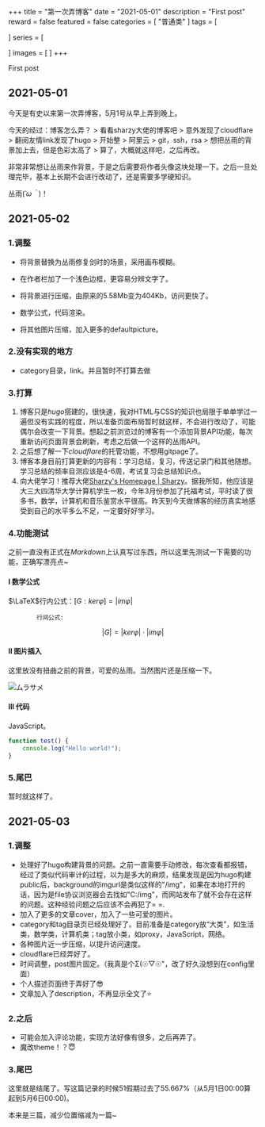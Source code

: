 +++
title = "第一次弄博客"
date = "2021-05-01"
description = "First post"
reward = false
featured = false
categories = [
  "普通类"
]
tags = [

]
series = [

]
images = [
]
+++



First post

<!--more-->

## 2021-05-01

今天是有史以来第一次弄博客，5月1号从早上弄到晚上。

今天的经过：博客怎么弄？ >  看看sharzy大佬的博客吧  >  意外发现了cloudflare  >  翻阅友情link发现了hugo  >  开始整  >  阿里云  >  git，ssh，rsa   >  想把丛雨的背景加上去，但是色彩太高了  >  算了，大概就这样吧，之后再改。

非常非常想让丛雨来作背景，于是之后需要将作者头像这块处理一下。之后一旦处理完毕，基本上长期不会进行改动了，还是需要多学硬知识。

丛雨(*´ω｀*)！



## 2021-05-02

### 1.调整

- 将背景替换为丛雨修复剑时的场景，采用画布模糊。

- 在作者栏加了一个浅色边框，更容易分辨文字了。

- 将背景进行压缩，由原来的5.58Mb变为404Kb，访问更快了。

- 数学公式，代码渲染。

- 将其他图片压缩，加入更多的defaultpicture。

  

### 2.没有实现的地方

- category目录，link。并且暂时不打算去做



### 3.打算

1. 博客只是$hugo$搭建的，很快速，我对HTML与CSS的知识也局限于单单学过一遍但没有实践的程度，所以准备页面布局暂时就这样，不会进行改动了，可能偶尔会改变一下背景。想起之前浏览过的博客有一个添加背景API功能，每次重新访问页面背景会刷新，考虑之后做一个这样的丛雨API。
2. 之后想了解一下$cloudflare$的托管功能，不想用gitpage了。
3. 博客本身目前打算更新的内容有：学习总结，复习，传送记录门和其他随想。学习总结的频率目测应该是4-6周，考试复习会总结知识点。
4. 向大佬学习！推荐大佬[Sharzy's Homepage | Sharzy](https://sharzy.in/)。据我所知，他应该是大三大四清华大学计算机学生一枚，今年3月份参加了托福考试，平时读了很多书，数学，计算机和音乐鉴赏水平很高。昨天到今天做博客的经历真实地感受到自己的水平多么不足，一定要好好学习。



### 4.功能测试

之前一直没有正式在$Markdown$上认真写过东西，所以这里先测试一下需要的功能，正确写漂亮点~

#### I 数学公式

$\LaTeX$行内公式：$\left [ G : ker \varphi \right ] = \left |im \varphi \right |$ 

			行间公式:
$$
\left |G \right | = \left |ker \varphi \right | \cdot \left |im \varphi \right |
$$

#### II 图片插入

这里放没有扭曲之前的背景，可爱的丛雨。当然图片还是压缩一下。

![ムラサメ](/img/ev301dc.png)



#### III 代码

JavaScript。

```javascript
function test() {
    console.log("Hello world!");
}
```



### 5.尾巴

暂时就这样了。





## 2021-05-03

### 1.调整

- 处理好了hugo构建背景的问题。之前一直需要手动修改，每次查看都报错，经过了类似代码审计的过程，以为是多大的麻烦，结果发现是因为hugo构建public后，background的imgurl是类似这样的"/img"，如果在本地打开的话，因为是file协议浏览器会去找如"C:/img"，而网站发布了就不会存在这样的问题。这种经验问题之后应该不会再犯了= =.
- 加入了更多的文章cover，加入了一些可爱的图片。
- category和tag目录页已经处理好了。目前准备是category放“大类”，如生活类，数学类，计算机类；tag放小类，如proxy，JavaScript，网络。
- 各种图片近一步压缩，以提升访问速度。
- cloudflare已经弄好了。
- 时间调整，post图片固定。（我真是个Σ(☉▽☉"，改了好久没想到在config里面）
- 个人描述页面终于弄好了:sunglasses:
- 文章加入了description，不再显示全文了:star:

### 2.之后

- 可能会加入评论功能，实现方法好像有很多，之后再弄了。
- 魔改theme！？:innocent:



### 3.尾巴

这里就是结尾了。写这篇记录的时候51假期过去了55.667%（从5月1日00:00算起到5月6日00:00)。



本来是三篇，减少位置缩减为一篇~